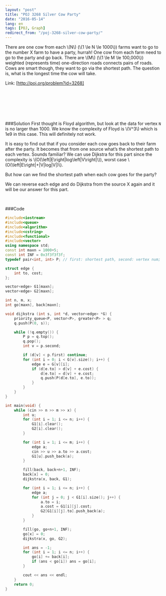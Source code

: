 ```yaml
---
layout: "post"
title: "POJ 3268 Silver Cow Party"
date: "2016-05-14"
lang: en
tags: [POJ, Graph]
redirect_from: "/poj-3268-silver-cow-party/"
---
```


There are one cow from each \\(N\\) (\\(1 \le N \le 1000\\)) farms want to go to the number X farm to have a party, hurrah! One cow from each farm need to go to the party and go back. There are \\(M\\) (\\(1 \le M \le 100,000\\)) weighted (represents time) one-direction roads connects pairs of roads. Cows are smart though, they want to go via the shortest path. The question is, what is the longest time the cow will take.

Link: [http://poj.org/problem?id=3268]

<br>
<br>
<br>
<br>
<br>

###Solution
First thought is Floyd algorithm, but look at the data for vertex `N` is no larger than 1000. We know the complexity of Floyd is \\(V^3\\) which is 1e9 in this case. This will definitely not work.

It is easy to find out that if you consider each cow goes back to their farm after the party. It becomes that from one source what’s the shortest path to each vertex. Sounds familiar? We can use Dijkstra for this part since the complexity is \\(O(\left|E\right|log\left|V\right|\\)), worst case \\(O(\left|E\right|+|V|log|V|)\\).

But how can we find the shortest path when each cow goes for the party?

We can reverse each edge and do Dijkstra from the source X again and it will be our answer for this part.

<br>

###Code
```cpp
#include<iostream>
#include<queue>
#include<algorithm>
#include<cstring>
#include<functional>
#include<vector>
using namespace std;
const int maxn = 1000+5;
const int INF = 0x3f3f3f3f;
typedef pair<int, int> P; // first: shortest path, second: vertex num;

struct edge {
	int to, cost;
};

vector<edge> G1[maxn];
vector<edge> G2[maxn];

int n, m, x;
int go[maxn], back[maxn];

void dijkstra (int s, int *d, vector<edge> *G) {
	priority_queue<P, vector<P>, greater<P> > q;
	q.push(P(0, s));

	while (!q.empty()) {
		P p = q.top();
		q.pop();
		int v = p.second;

		if (d[v] < p.first) continue;
		for (int i = 0; i < G[v].size(); i++) {
			edge e = G[v][i];
			if (d[e.to] > d[v] + e.cost) {
				d[e.to] = d[v] + e.cost;
				q.push(P(d[e.to], e.to));
			}
		}
	}
}

int main(void) {
	while (cin >> n >> m >> x) {
		int u;
		for (int i = 1; i <= n; i++) {
			G1[i].clear();
			G2[i].clear();
		}

		for (int i = 1; i <= m; i++) {
			edge a;
			cin >> u >> a.to >> a.cost;
			G1[u].push_back(a);
		}

		fill(back, back+n+1, INF);
		back[x] = 0;
		dijkstra(x, back, G1);

		for (int i = 1; i <= n; i++) {
			edge a;
			for (int j = 0; j < G1[i].size(); j++) {
				a.to = i;
				a.cost = G1[i][j].cost;
				G2[G1[i][j].to].push_back(a);
			}
		}

		fill(go, go+n+1, INF);
		go[x] = 0;
		dijkstra(x, go, G2);

		int ans = -1;
		for (int i = 1; i <= n; i++) {
			go[i] += back[i];
			if (ans < go[i]) ans = go[i];
		}

		cout << ans << endl;
	}
	return 0;
}

```
